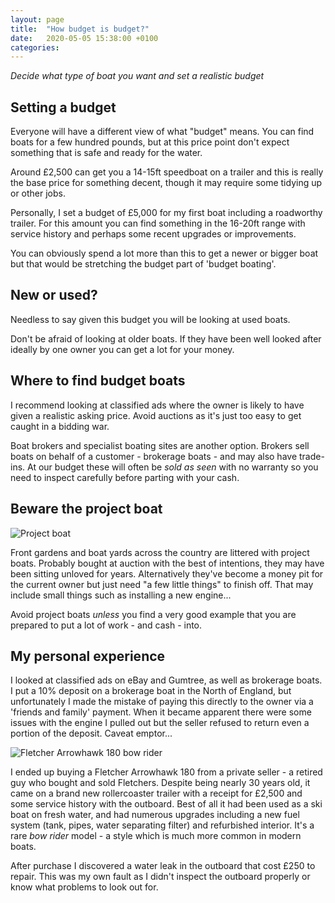 ```yaml
---
layout: page
title:  "How budget is budget?"
date:   2020-05-05 15:38:00 +0100
categories:
---
```

*Decide what type of boat you want and set a realistic budget*

## Setting a budget
Everyone will have a different view of what "budget" means. You can find boats for a few hundred pounds, but at this price point don't expect something that is safe and ready for the water.

Around £2,500 can get you a 14-15ft speedboat on a trailer and this is really the base price for something decent, though it may require some tidying up or other jobs.

Personally, I set a budget of £5,000 for my first boat including a roadworthy trailer. For this amount you can find something in the 16-20ft range with service history and perhaps some recent upgrades or improvements.

You can obviously spend a lot more than this to get a newer or bigger boat but that would be stretching the budget part of 'budget boating'.

## New or used?
Needless to say given this budget you will be looking at used boats.

Don't be afraid of looking at older boats. If they have been well looked after ideally by one owner you can get a lot for your money.

## Where to find budget boats
I recommend looking at classified ads where the owner is likely to have given a realistic asking price. Avoid auctions as it's just too easy to get caught in a bidding war.

Boat brokers and specialist boating sites are another option. Brokers sell boats on behalf of a customer - brokerage boats - and may also have trade-ins. At our budget these will often be *sold as seen* with no warranty so you need to inspect carefully before parting with your cash.

## Beware the project boat

![Project boat]({{site.baseurl}}/images/project.png)

Front gardens and boat yards across the country are littered with project boats. Probably bought at auction with the best of intentions, they may have been sitting unloved for years. Alternatively they've become a money pit for the current owner but just need "a few little things" to finish off. That may include small things such as installing a new engine...

Avoid project boats *unless* you find a very good example that you are prepared to put a lot of work - and cash - into.

## My personal experience
I looked at classified ads on eBay and Gumtree, as well as brokerage boats. I put a 10% deposit on a brokerage boat in the North of England, but unfortunately I made the mistake of paying this directly to the owner via a 'friends and family' payment. When it became apparent there were some issues with the engine I pulled out but the seller refused to return even a portion of the deposit. Caveat emptor...

![Fletcher Arrowhawk 180 bow rider]({{site.baseurl}}/images/fletcher.jpg)

I ended up buying a Fletcher Arrowhawk 180 from a private seller - a retired guy who bought and sold Fletchers. Despite being nearly 30 years old, it came on a brand new rollercoaster trailer with a receipt for £2,500 and some service history with the outboard. Best of all it had been used as a ski boat on fresh water, and had numerous upgrades including a new fuel system (tank, pipes, water separating filter) and refurbished interior. It's a rare *bow rider* model - a style which is much more common in modern boats.

After purchase I discovered a water leak in the outboard that cost £250 to repair. This was my own fault as I didn't inspect the outboard properly or know what problems to look out for.
